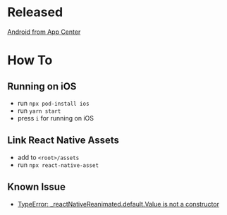 # Released

[Android from App Center](https://install.appcenter.ms/users/geuntabuwonowork-gmail.com/apps/pokedex/distribution_groups/public)

# How To

## Running on iOS

- run `npx pod-install ios`
- run `yarn start`
- press `i` for running on iOS

## Link React Native Assets

- add to `<root>/assets`
- run `npx react-native-asset`

## Known Issue

- [TypeError: \_reactNativeReanimated.default.Value is not a constructor](https://github.com/software-mansion/react-native-reanimated/issues/910)
